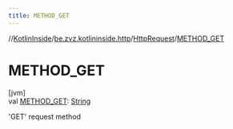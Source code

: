```yaml
---
title: METHOD_GET
---
```

//[KotlinInside](../../../index.html)/[be.zvz.kotlininside.http](../index.html)/[HttpRequest](index.html)/[METHOD_GET](-m-e-t-h-o-d_-g-e-t.html)



# METHOD_GET



[jvm]\
val [METHOD_GET](-m-e-t-h-o-d_-g-e-t.html): [String](https://docs.oracle.com/javase/7/docs/api/java/lang/String.html)



'GET' request method




